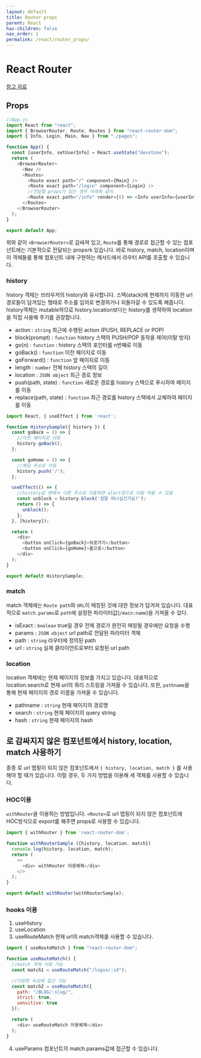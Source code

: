 ```yaml
---
layout: default
title: Router props
parent: React
has-children: false
nav_order: 1
permalink: /react/router_props/
---
```


# React Router
[참고 자료](https://velog.io/@devstone/react-router-dom-%EC%9D%B4%ED%95%B4%ED%95%98%EA%B3%A0-%ED%99%9C%EC%9A%A9%ED%95%98%EA%B8%B0)

## Props
``` js
//App.js
import React from "react";
import { BrowserRouter, Route, Routes } from "react-router-dom";
import { Info, Login, Main, Nav } from "./pages";

function App() {
  const [userInfo, setUserInfo] = React.useState("devstone");
  return (
    <BrowserRouter>
      <Nav />
      <Routes>
        <Route exact path="/" component={Main} />
        <Route exact path="/login" component={Login} />
        //전달할 props가 있는 경우 아래와 같이
        <Route exact path="/info" render={() => <Info userInfo={userInfo} />} />
      </Routes>
    </BrowserRouter>
  );
}

export default App;
```

위와 같이 `<BrowserRouter>`로 감싸져 있고, `Route`를 통해 경로로 접근할 수 있는 컴포넌트에는 기본적으로 전달되는 propsrk 있습니다.
바로 history, match, location이며 이 객체들를 통해 컴포넌트 내에 구현하는 메서드에서 라우터 API를 호출할 수 있습니다.

### history
history 객체는 브라우저의 history와 유사합니다.
스택(stack)에 현재까지 이동한 url 경로들이 담겨있는 형태로 주소를 임의로 변경하거나 되돌아갈 수 있도록 해줍니다.
history객체는 mutable하므로 history.location보다는 history를 생략하여 location을 직접 사용해 주기를 권장합니다.

- action : `string` 최근에 수행된 action (PUSH, REPLACE or POP)
- block(prompt) : `function` history 스택의 PUSH/POP 동작을 제어(이탈 방지)
- go(n) : `function` : history 스택의 포인터를 n번째로 이동
- goBack() : `function` 이전 페이지로 이동
- goForward() : `function` 앞 페이지로 이동
- length : `number` 전체 history 스택의 길이
- location : `JSON object` 최근 경로 정보
- push(path, state) : `function` 새로운 경로를 history 스택으로 푸시하여 페이지를 이동
- replace(path, state) : `function` 최근 경로를 history 스택에서 교체하여 페이지를 이동

``` js
import React, { useEffect } from 'react';

function HistorySample({ history }) {
  const goBack = () => {
    //이전 페이지로 이동 
    history.goBack();
  };

  const goHome = () => {
    //해당 주소로 이동
    history.push('/');
  };

  useEffect(() => {
    //history값 변해서 다른 주소로 이동하면 alert창으로 이탈 막을 수 있음 
    const unblock = history.block('정말 떠나실건가요?');
    return () => {
      unblock();
    };
  }, [history]);

  return (
    <div>
      <button onClick={goBack}>뒤로가기</button>
      <button onClick={goHome}>홈으로</button>
    </div>
  );
}

export default HistorySample;
```

### match
match 객체에는 `Route path`와 `URL`이 매칭된 것에 대한 정보가 담겨져 있습니다.
대표적으로 `match.params`로 `path`에 설정한 파라미터값(`/main:name`)을 가져올 수 있다.

- isExact : `boolean` true일 경우 전체 경로가 완전히 매칭될 경우에만 요청을 수행
- params : `JSON object` url path로 전달된 파라미터 객체
- path : `string` 라우터에 정의된 path
- url : `string` 실제 클라이언트로부터 요청된 url path

### location
location 객체에는 현재 페이지의 정보를 가지고 있습니다.
대표적으로 location.search로 현재 url의 쿼리 스트링을 가져올 수 있습니다.
또한, `pathname`을 통해 현재 페이지의 경로 이름을 가져올 수 있습니다.

- pathname : `string` 현재 페이지의 경로명
- search : `string` 현재 페이지의 query string
- hash : `string` 현재 페이지의 hash

## <Route>로 감싸지지 않은 컴포넌트에서 history, location, match 사용하기
종종 <Route>로 url 맵핑이 되지 않은 컴포넌트에서 `{ history, location, match }` 를 사용해야 할 때가 있습니다. 이럴 경우, 두 가지 방법을 이용해 세 객체를 사용할 수 있습니다.

### HOC이용
`withRouter`을 이용하는 방법입니다.
`<Route>`로 url 맵핑이 되지 않은 컴포넌트에 HOC방식으로 export를 해주면 props로 사용할 수 있습니다.
``` js
import { withRouter } from 'react-router-dom';

function withRouterSample ({history, location, match})
  console.log(history, location, match);
  return (
    <>
      <div> withRouter 이용예제</div>
    </>
  );
}

export default withRouter(withRouterSample);
```

### hooks 이용

1. useHistory
2. useLocation
3. useRouteMatch
현재 url의 match객체를 사용할 수 있습니다.
``` js
import { useRouteMatch } from "react-router-dom";

function useRouteMatch() {
  //match 객체 사용 가능
  const match1 = useRouteMatch("/login/:id");

  //다양한 속성에 접근 가능
  const match2 = useRouteMatch({
    path: "/BLOG/:slug/",
    strict: true,
    sensitive: true
  });

  return (
    <div> useRouteMatch 이용예제</div>
  );
}
```
4. useParams
<Route> 컴포넌트의 match.params값에 접근할 수 있습니다.